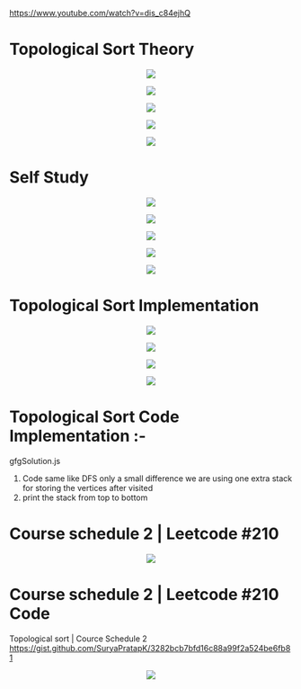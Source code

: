 https://www.youtube.com/watch?v=dis_c84ejhQ

# Topological Sort Theory 

<p align="center">
    <img src="Jenny1.png">
    </br>
</p>

<p align="center">
    <img src="Jenny2.png">
    </br>
</p>

<p align="center">
    <img src="Jenny3.png">
    </br>
</p>

<p align="center">
    <img src="Jenny4.png">
    </br>
</p>

<p align="center">
    <img src="Jenny5.png">
    </br>
</p>

# Self Study 

<p align="center">
    <img src="TS1.jpeg">
    </br>
</p>

<p align="center">
    <img src="TS2.jpeg">
    </br>
</p>

<p align="center">
    <img src="TS3.jpeg">
    </br>
</p>

<p align="center">
    <img src="TS4.jpeg">
    </br>
</p>

<p align="center">
    <img src="TS5.jpeg">
    </br>
</p>

# Topological Sort Implementation  

<p align="center">
    <img src="Surya1.png">
    </br>
</p>

<p align="center">
    <img src="Surya2.png">
    </br>
</p>

<p align="center">
    <img src="Surya3.png">
    </br>
</p>

<p align="center">
    <img src="Surya4.png">
    </br>
</p>

# Topological Sort Code Implementation :-

gfgSolution.js 
1. Code same like DFS only a small difference we are using one extra stack for storing the vertices after visited 
2. print the stack from top to bottom 

# Course schedule 2 | Leetcode #210 

<p align="center">
    <img src="Surya5.png">
    </br>
</p>

# Course schedule 2 | Leetcode #210 Code 
Topological sort | Cource Schedule 2 
https://gist.github.com/SuryaPratapK/3282bcb7bfd16c88a99f2a524be6fb81
<p align="center">
    <img src="Surya6.png">
    </br>
</p>  